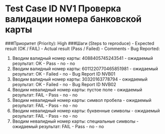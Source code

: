 # Test Case ID NV1 Проверка валидации номера банковской карты
###Приоритет (Priority): High
###Шаги (Steps to reproduce) - Expected result (OK / FAIL) - Actual result (Pass / Failed) - Comments - Bug Reported:
1. Вводим валидный номер карты: 4088405745243541 - ожидаемый результат:  OK - Pass - no - no
1. Вводим валидный номер карты: 6011220770465851981 - ожидаемый результат: OK - Failed - no - Bug Report ID NVB01
1. Вводим валидный номер карты: 30320163778794 - ожидаемый результат: OK - Failed - no - Bug Report ID NVB02
1. Вводим невалидный номер карты: пустое поле - ожидаемый результат: FAIL - Pass - no - no
1. Вводим невалидный номер карты: символ пробела - ожидаемый результат: FAIL - Pass - no - no
1. Вводим невалидный номер карты: буквенные символы - ожидаемый результат: FAIL - Pass - no - no
1. Вводим невалидный номер карты: специальные символы - ожидаемый результат: FAIL - Pass - no - no